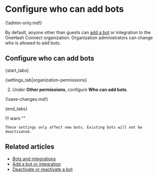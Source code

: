 # Configure who can add bots

{!admin-only.md!}

By default, anyone other than guests can [add a bot](/help/add-a-bot-or-integration) or
integration to the OneHash Connect organization. Organization administrators can
change who is allowed to add bots.

## Configure who can add bots

{start_tabs}

{settings_tab|organization-permissions}

2. Under **Other permissions**, configure **Who can add bots**.

{!save-changes.md!}

{end_tabs}

!!! warn ""

    These settings only affect new bots. Existing bots will not be
    deactivated.

## Related articles

* [Bots and integrations](/help/bots-and-integrations)
* [Add a bot or integration](/help/add-a-bot-or-integration)
* [Deactivate or reactivate a bot](/help/deactivate-or-reactivate-a-bot)
